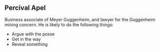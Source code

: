 ## Percival Apel

Business associate of Meyer Guggenheim, and lawyer for the Guggenheim mining concern. He is likely to do the following things:

* Argue with the posse
* Get in the way
* Reveal something
